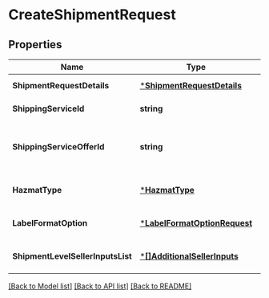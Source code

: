 # CreateShipmentRequest

## Properties
Name | Type | Description | Notes
------------ | ------------- | ------------- | -------------
**ShipmentRequestDetails** | [***ShipmentRequestDetails**](ShipmentRequestDetails.md) |  | [default to null]
**ShippingServiceId** | **string** |  | [default to null]
**ShippingServiceOfferId** | **string** | Identifies a shipping service order made by a carrier. | [optional] [default to null]
**HazmatType** | [***HazmatType**](HazmatType.md) |  | [optional] [default to null]
**LabelFormatOption** | [***LabelFormatOptionRequest**](LabelFormatOptionRequest.md) |  | [optional] [default to null]
**ShipmentLevelSellerInputsList** | [***[]AdditionalSellerInputs**](array.md) |  | [optional] [default to null]

[[Back to Model list]](../README.md#documentation-for-models) [[Back to API list]](../README.md#documentation-for-api-endpoints) [[Back to README]](../README.md)

